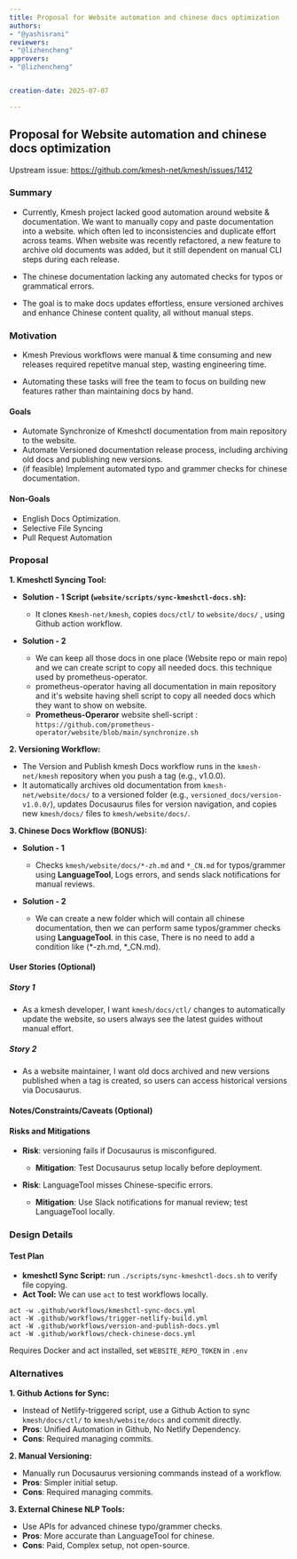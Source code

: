 ```yaml
---
title: Proposal for Website automation and chinese docs optimization
authors:
- "@yashisrani" 
reviewers:
- "@lizhencheng"
approvers:
- "@lizhencheng"


creation-date: 2025-07-07

---
```


## Proposal for Website automation and chinese docs optimization

<!--
This is the title of your KEP. Keep it short, simple, and descriptive. A good
title can help communicate what the KEP is and should be considered as part of
any review.
-->

Upstream issue: <https://github.com/kmesh-net/kmesh/issues/1412>


### Summary

<!--
This section is incredibly important for producing high-quality, user-focused
documentation such as release notes or a development roadmap.

A good summary is probably at least a paragraph in length.
-->

- Currently, Kmesh project lacked good automation around website & documentation. We want to manually copy and paste documentation into a website. which often led to inconsistencies and duplicate effort across teams. When website was recently refactored, a new feature to archive old documents was added, but it still dependent on manual CLI steps during each release.

- The chinese documentation lacking any automated checks for typos or grammatical errors.

- The goal is to make docs updates effortless, ensure versioned archives and enhance Chinese content quality, all without manual steps.

### Motivation

<!--
This section is for explicitly listing the motivation, goals, and non-goals of
this KEP.  Describe why the change is important and the benefits to users.
-->

- Kmesh Previous workflows were manual & time consuming and new releases required repetitve manual step, wasting engineering time.

- Automating these tasks will free the team to focus on building new features rather than maintaining docs by hand.

#### Goals

<!--
List the specific goals of the KEP. What is it trying to achieve? How will we
know that this has succeeded?
-->
- Automate Synchronize of Kmeshctl documentation from main repository to the website.
- Automate Versioned documentation release process, including archiving old docs and publishing new versions.
- (if feasible) Implement automated typo and grammer checks for chinese documentation.

#### Non-Goals

<!--
What is out of scope for this KEP? Listing non-goals helps to focus discussion
and make progress.
-->
- English Docs Optimization.
- Selective File Syncing 
- Pull Request Automation

### Proposal

<!--
This is where we get down to the specifics of what the proposal actually is.
This should have enough detail that reviewers can understand exactly what
you're proposing, but should not include things like API designs or
implementation. What is the desired outcome and how do we measure success?.
The "Design Details" section below is for the real
nitty-gritty.
-->

**1. Kmeshctl Syncing Tool:** 
- **Solution - 1 Script (`website/scripts/sync-kmeshctl-docs.sh`):**

   - It clones `Kmesh-net/kmesh`, copies `docs/ctl/` to `website/docs/` , using Github action workflow.
   
- **Solution - 2**

   - We can keep all those docs in one place (Website repo or main repo) and we can create script to copy all needed docs. this technique used by prometheus-operator. 
   - prometheus-operator having all documentation in main repository and it's website having shell script to copy all needed docs which they want to show on website. 
   - **Prometheus-Operaror** website shell-script :
	 `https://github.com/prometheus-operator/website/blob/main/synchronize.sh `


**2. Versioning Workflow:**

   - The Version and Publish kmesh Docs workflow runs in the `kmesh-net/kmesh` repository when you push a tag (e.g., v1.0.0).
   - It automatically archives old documentation from `kmesh-net/website/docs/` to a versioned folder (e.g., `versioned_docs/version-v1.0.0/`), updates Docusaurus files for version navigation, and copies new `kmesh/docs/` files to `kmesh/website/docs/`.


**3. Chinese Docs Workflow (BONUS):**

- **Solution - 1**

   - Checks `kmesh/website/docs/*-zh.md` and `*_CN.md` for typos/grammer using **LanguageTool**, Logs errors, and sends slack notifications for manual reviews.
   
- **Solution - 2**

   - We can create a new folder which will contain all chinese documentation, then we can perform same typos/grammer checks using **LanguageTool**. in this case, There is no need to add a condition like (*-zh.md, *_CN.md).

   

#### User Stories (Optional)

<!--
Detail the things that people will be able to do if this KEP is implemented.
Include as much detail as possible so that people can understand the "how" of
the system. The goal here is to make this feel real for users without getting
bogged down.
-->


##### Story 1
- As a kmesh developer, I want `kmesh/docs/ctl/` changes to automatically update the website, so users always see the latest guides without manual effort.


##### Story 2

- As a website maintainer, I want old docs archived and new versions published when a tag is created, so users can access historical versions via Docusaurus.

#### Notes/Constraints/Caveats (Optional)

<!--
What are the caveats to the proposal?
What are some important details that didn't come across above?
Go in to as much detail as necessary here.
This might be a good place to talk about core concepts and how they relate.
-->

#### Risks and Mitigations

<!--
What are the risks of this proposal, and how do we mitigate?

How will security be reviewed, and by whom?

How will UX be reviewed, and by whom?

Consider including folks who also work outside the SIG or subproject.
-->

- **Risk**: versioning fails if Docusaurus is misconfigured.
    - **Mitigation**: Test Docusaurus setup locally before deployment.

- **Risk**: LanguageTool misses Chinese-specific errors.
    - **Mitigation**: Use Slack notifications for manual review; test LanguageTool locally.

### Design Details

<!--
This section should contain enough information that the specifics of your
change are understandable. This may include API specs (though not always
required) or even code snippets. If there's any ambiguity about HOW your
proposal will be implemented, this is the place to discuss them.
-->

#### Test Plan

<!--
**Note:** *Not required until targeted at a release.*

Consider the following in developing a test plan for this enhancement:
- Will there be e2e and integration tests, in addition to unit tests?
- How will it be tested in isolation vs with other components?

No need to outline all test cases, just the general strategy. Anything
that would count as tricky in the implementation, and anything particularly
challenging to test, should be called out.

-->

- **kmeshctl Sync Script:** run `./scripts/sync-kmeshctl-docs.sh` to verify file copying.
- **Act Tool:** We can use `act` to test workflows locally.

```
act -w .github/workflows/kmeshctl-sync-docs.yml
act -W .github/workflows/trigger-netlify-build.yml
act -W .github/workflows/version-and-publish-docs.yml
act -W .github/workflows/check-chinese-docs.yml
```
Requires Docker and act installed, set `WEBSITE_REPO_TOKEN` in `.env`


### Alternatives

<!--
What other approaches did you consider, and why did you rule them out? These do
not need to be as detailed as the proposal, but should include enough
information to express the idea and why it was not acceptable.
-->

**1. Github Actions for Sync:**
  - Instead of Netlify-triggered script, use a Github Action to sync `kmesh/docs/ctl/` to `kmesh/website/docs` and commit directly.
  - **Pros**: Unified Automation in Github, No Netlify Dependency.
  - **Cons**: Required managing commits.

**2. Manual Versioning:**
  - Manually run Docusaurus versioning commands instead of a workflow.
  - **Pros**: Simpler initial setup.
  - **Cons**: Required managing commits.

**3. External Chinese NLP Tools:**
  - Use APIs for advanced chinese typo/grammer checks.
  - **Pros**: More accurate than LanguageTool for chinese.
  - **Cons**: Paid, Complex setup, not open-source.



<!--
Note: This is a simplified version of kubernetes enhancement proposal template.
https://github.com/kubernetes/enhancements/tree/3317d4cb548c396a430d1c1ac6625226018adf6a/keps/NNNN-kep-template
-->